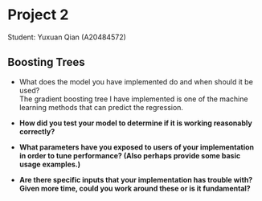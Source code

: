 # Project 2
Student: Yuxuan Qian (A20484572)

## Boosting Trees
* What does the model you have implemented do and when should it be used?<br />
The gradient boosting tree I have implemented is one of the machine learning methods that can predict the regression. 
  
* __How did you test your model to determine if it is working reasonably correctly?__<br />
  
* __What parameters have you exposed to users of your implementation in order to tune performance? (Also perhaps provide some basic usage examples.)__<br />
  
* __Are there specific inputs that your implementation has trouble with? Given more time, could you work around these or is it fundamental?__<br />
  
